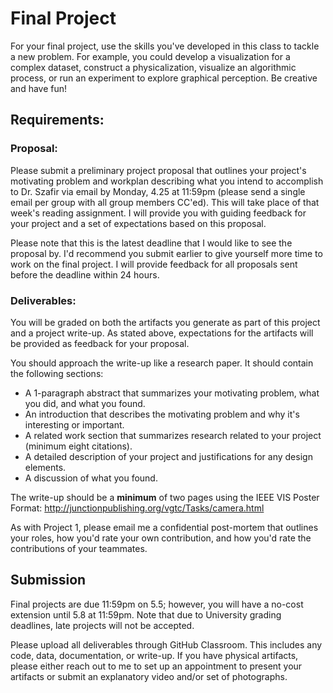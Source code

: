 # Final Project
For your final project, use the skills you've developed in this class to tackle a new problem. For example, you could develop a visualization for a complex dataset, construct a physicalization, visualize an algorithmic process, or run an experiment to explore graphical perception. Be creative and have fun!

<h2>Requirements:</h2>
<h3>Proposal:</h3>
Please submit a preliminary project proposal that outlines your project's motivating problem and workplan describing what you intend to accomplish to Dr. Szafir via email by Monday, 4.25 at 11:59pm (please send a single email per group with all group members CC'ed). This will take place of that week's reading assignment. I will provide you with guiding feedback for your project and a set of expectations based on this proposal.   

Please note that this is the latest deadline that I would like to see the proposal by. I'd recommend you submit earlier to give yourself more time to work on the final project. I will provide feedback for all proposals sent before the deadline within 24 hours.   

<h3>Deliverables:</h3>
You will be graded on both the artifacts you generate as part of this project and a project write-up. As stated above, expectations for the artifacts will be provided as feedback for your proposal.   

You should approach the write-up like a research paper. It should contain the following sections:
<ul>
<li>A 1-paragraph abstract that summarizes your motivating problem, what you did, and what you found. </li>
<li>An introduction that describes the motivating problem and why it's interesting or important. </li>
<li>A related work section that summarizes research related to your project (minimum eight citations). </li>
<li>A detailed description of your project and justifications for any design elements. </li>
<li>A discussion of what you found.</li>
</ul>

The write-up should be a <b>minimum</b> of two pages using the IEEE VIS Poster Format: http://junctionpublishing.org/vgtc/Tasks/camera.html

As with Project 1, please email me a confidential post-mortem that outlines your roles, how you'd rate your own contribution, and how you'd rate the contributions of your teammates.

<h2>Submission</h2>
Final projects are due 11:59pm on 5.5; however, you will have a no-cost extension until 5.8 at 11:59pm. Note that due to University grading deadlines, late projects will not be accepted.    


Please upload all deliverables through GitHub Classroom. This includes any code, data, documentation, or write-up. If you have physical artifacts, please either reach out to me to set up an appointment to present your artifacts or submit an explanatory video and/or set of photographs.

